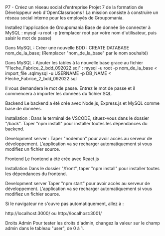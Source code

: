 P7 - Créez un réseau social d’entreprise
Projet 7 de la formation de Développeur web d'OpenClassrooms ! La mission consiste à construire un réseau social interne pour les employés de Groupomania.

Installez l'application de Groupomania
Base de donnée
Se connecter à MySQL :
mysql -u root -p (remplacer root par votre nom d'utilisateur, puis saisir le mot de passe)

Dans MySQL : Créer une nouvelle BDD :
CREATE DATABASE nom_de_la_base; (Remplacer "nom_de_la_base" par le nom souhaité)

Dans MySQL : Ajouter les tables à la nouvelle base grace au fichier "Fleche_Fabrice_2_bdd_092022.sql" :
mysql -u root -p nom_de_la_base < import_file .sqlmysql -u USERNAME -p DB_NAME < Fleche_Fabrice_2_bdd_092022.sql

Il vous demandera le mot de passe. Entrez le mot de passe et il commencera à importer les données du fichier SQL.

Backend
Le backend a été crée avec Node.js, Express.js et MySQL comme base de données.

Installation : Dans le terminal de VSCODE, situez-vous dans le dossier "/back". Taper "npm install" pour installer toutes les dépendances du backend.

Development server : Taper "nodemon" pour avoir accès au serveur de développement. L'application va se recharger automatiquement si vous modifiez un fichier source.

Frontend
Le frontend a été crée avec React.js

Installation Dans le dossier "/front", taper "npm install" pour installer toutes les dépendances du frontend.

Development server Taper "npm start" pour avoir accès au serveur de développement. L'application va se recharger automatiquement si vous modifiez un fichier source.

Si le navigateur ne s'ouvre pas automatiquement, allez à :

http://localhost:3000/ ou http://localhost:3001/

Droits Admin
Pour tester les droits d'admin, changez la valeur sur le champ admin dans le tableau "user", de 0 à 1.
